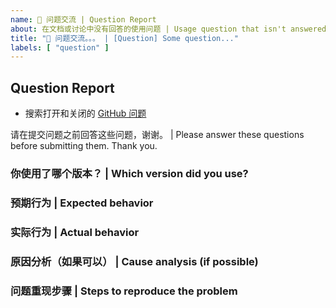 ```yaml
---
name: 🙋 问题交流 | Question Report
about: 在文档或讨论中没有回答的使用问题 | Usage question that isn't answered in docs or discussion
title: "🙋 问题交流。。。 | [Question] Some question..."
labels: [ "question" ]
---
```


## Question Report

- 搜索打开和关闭的 [GitHub 问题](https://github.com/OrdinaryRoad-Project/ordinaryroad-live-chat-client/issues)

请在提交问题之前回答这些问题，谢谢。 | Please answer these questions before submitting them. Thank you.

### 你使用了哪个版本？ | Which version did you use?

### 预期行为 | Expected behavior

### 实际行为 | Actual behavior

### 原因分析（如果可以） | Cause analysis (if possible)

### 问题重现步骤 | Steps to reproduce the problem

